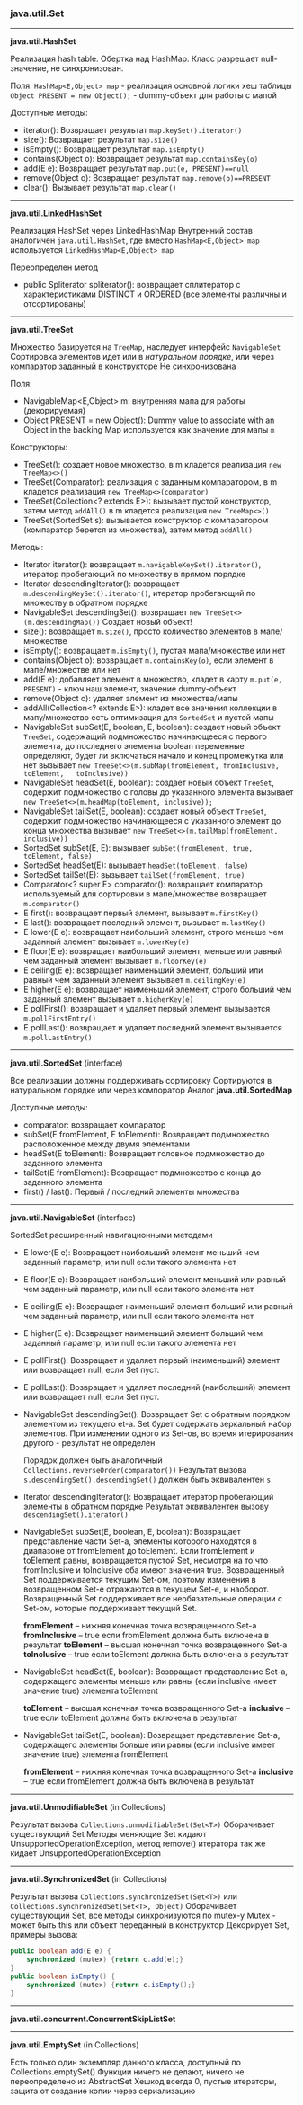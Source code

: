 ### java.util.Set

---

**java.util.HashSet**

Реализация hash table. Обертка над HashMap.
Класс разрешает null-значение, не синхронизован.

Поля:
`HashMap<E,Object> map` - реализация основной логики хеш таблицы
`Object PRESENT = new Object();` - dummy-объект для работы с мапой

Доступные методы:
* iterator():
  Возвращает результат `map.keySet().iterator()`
* size():
  Возвращает результат `map.size()`
* isEmpty():
  Возвращает результат `map.isEmpty()`
* contains(Object o):
  Возвращает результат `map.containsKey(o)`
* add(E e):
  Возвращает результат `map.put(e, PRESENT)==null`
* remove(Object o):
  Возвращает результат `map.remove(o)==PRESENT`
* clear():
  Вызывает результат `map.clear()`

---

**java.util.LinkedHashSet**

Реализация HashSet через LinkedHashMap
Внутренний состав аналогичен `java.util.HashSet`, где вместо `HashMap<E,Object> map` используется `LinkedHashMap<E,Object> map`

Переопределен метод 
* public Spliterator<E> spliterator(): возвращает сплитератор с характеристиками DISTINCT и ORDERED (все элементы различны и отсортированы)

---

**java.util.TreeSet**

Множество базируется на `TreeMap`, наследует интерфейс `NavigableSet`
Сортировка элементов идет или в _натуральном порядке_, или через компаратор заданный в конструкторе
Не синхронизована

Поля:
* NavigableMap<E,Object> m:
  внутренняя мапа для работы (декорируемая)
* Object PRESENT = new Object():
  Dummy value to associate with an Object in the backing Map
  используется как значение для мапы `m`

Конструкторы:
* TreeSet():
  создает новое множество, в m кладется реализация `new TreeMap<>()`
* TreeSet(Comparator):
  реализация с заданным компаратором, в m кладется реализация `new TreeMap<>(comparator)`
* TreeSet(Collection<? extends E>):
  вызывает пустой конструктор, затем метод `addAll()`
  в m кладется реализация `new TreeMap<>()`
* TreeSet(SortedSet<E> s):
  вызывается конструктор с компаратором (компаратор берется из множества), затем метод `addAll()`

Методы:
* Iterator<E> iterator():
  возвращает `m.navigableKeySet().iterator()`, итератор пробегающий по множеству в прямом порядке
* Iterator<E> descendingIterator():
  возвращает `m.descendingKeySet().iterator()`, итератор пробегающий по множеству в обратном порядке
* NavigableSet<E> descendingSet():
  возвращает `new TreeSet<>(m.descendingMap())`
  Создает новый объект!
* size():
  возвращает `m.size()`, просто количество элементов в мапе/множестве
* isEmpty():
  возвращает `m.isEmpty()`, пустая мапа/множестве или нет
* contains(Object o):
  возвращает `m.containsKey(o)`, если элемент в мапе/множестве или нет
* add(E e):
  добавляет элемент в множество, кладет в карту `m.put(e, PRESENT)` - ключ наш элемент, значение dummy-объект
* remove(Object o):
  удаляет элемент из множества/мапы
* addAll(Collection<? extends E>):
  кладет все значения коллекции в мапу/множество
  есть оптимизация для `SortedSet` и пустой мапы
* NavigableSet<E> subSet(E, boolean, E, boolean):
  создает новый объект `TreeSet`, содержащий подмножество начинающееся с первого элемента, до последнего элемента
  boolean переменные определяют, будет ли включаться начало и конец промежутка или нет
  вызывает `new TreeSet<>(m.subMap(fromElement, fromInclusive, toElement,   toInclusive))`
* NavigableSet<E> headSet(E, boolean):
  создает новый объект `TreeSet`, содержит подмножество с головы до указанного элемента
  вызывает `new TreeSet<>(m.headMap(toElement, inclusive));`
* NavigableSet<E> tailSet(E, boolean):
  создает новый объект `TreeSet`, содержит подмножество начинающееся с указанного элемент до конца множества
  вызывает `new TreeSet<>(m.tailMap(fromElement, inclusive))`
* SortedSet<E> subSet(E, E):
  вызывает `subSet(fromElement, true, toElement, false)`
* SortedSet<E> headSet(E):
  вызывает `headSet(toElement, false)`
* SortedSet<E> tailSet(E):
  вызывает `tailSet(fromElement, true)`
* Comparator<? super E> comparator():
  возвращает компаратор используемый для сортировки в мапе/множестве
  возвращает `m.comparator()`
* E first():
  возвращает первый элемент, вызывает `m.firstKey()`
* E last():
  возвращает последний элемент, вызывает `m.lastKey()`
* E lower(E e):
  возвращает наибольший элемент, строго меньше чем заданный элемент
  вызывает `m.lowerKey(e)`
* E floor(E e):
  возвращает наибольший элемент, меньше или равный чем заданный элемент
  вызывает `m.floorKey(e)`
* E ceiling(E e):
  возвращает наименьший элемент, больший или равный чем заданный элемент
  вызывает `m.ceilingKey(e)`
* E higher(E e):
  возвращает наименьший элемент, строго больший чем заданный элемент
  вызывает `m.higherKey(e)`
* E pollFirst():
  возвращает и удаляет первый элемент
  вызывается `m.pollFirstEntry()`
* E pollLast():
  возвращает и удаляет последний элемент
  вызывается `m.pollLastEntry()`


---

**java.util.SortedSet** (interface)

Все реализации должны поддерживать сортировку
Сортируются в натуральном порядке или через компоратор
Аналог **java.util.SortedMap**

Доступные методы:
* comparator:
  возвращает компаратор
* subSet(E fromElement, E toElement):
  Возвращает подмножество расположенное между двумя элементами
* headSet(E toElement):
  Возвращает головное подмножество до заданного элемента
* tailSet(E fromElement):
  Возвращает подмножество с конца до заданного элемента
* first() / last():
  Первый / последний элементы множества

---

**java.util.NavigableSet** (interface)

SortedSet расширенный навигационными методами
* E lower(E e):
  Возвращает наибольший элемент меньший чем заданный параметр, или null если такого элемента нет
* E floor(E e):
  Возвращает наибольший элемент меньший или равный чем заданный параметр, или null если такого элемента нет
* E ceiling(E e):
  Возвращает наименьший элемент больший или равный чем заданный параметр, или null если такого элемента нет
* E higher(E e):
  Возвращает наименьший элемент больший чем заданный параметр, или null если такого элемента нет
* E pollFirst():
  Возвращает и удаляет первый (наименьший) элемент или возвращает null, если Set пуст.
* E pollLast():
  Возвращает и удаляет последний (наибольший) элемент или возвращает null, если Set пуст.
* NavigableSet<E> descendingSet():
  Возвращает Set с обратным порядком элементом из текущего et-а.
  Set будет содержать зеркальный набор элементов. При изменении одного из Set-ов, во время итерирования другого - результат не определен

  Порядок должен быть аналогичный `Collections.reverseOrder(comparator())`
  Результат вызова `s.descendingSet().descendingSet()` должен быть эквивалентен `s`
* Iterator<E> descendingIterator():
  Возвращает итератор пробегающий элементы в обратном порядке
  Результат эквивалентен вызову `descendingSet().iterator()`
* NavigableSet<E> subSet(E, boolean, E, boolean):
  Возвращает представление части Set-а, элементы которого находятся в диапазоне от fromElement до toElement.
  Если fromElement и toElement равны, возвращается пустой Set, несмотря на то что fromInclusive и toInclusive оба имеют значения true.
  Возвращенный Set поддерживается текущим Set-ом, поэтому изменения в возвращенном Set-е отражаются в текущем Set-е, и наоборот.
  Возвращенный Set поддерживает все необязательные операции с Set-ом, которые поддерживает текущий Set.

  **fromElement** – нижняя конечная точка возвращенного Set-а
  **fromInclusive** – true если fromElement должна быть включена в результат
  **toElement** – высшая конечная точка возвращенного Set-а
  **toInclusive** – true если toElement должна быть включена в результат
* NavigableSet<E> headSet(E, boolean):
  Возвращает представление Set-а, содержащего элементы меньше или равны (если inclusive имеет значение true) элемента toElement

  **toElement** – высшая конечная точка возвращенного Set-а
  **inclusive** – true если toElement должна быть включена в результат
* NavigableSet<E> tailSet(E, boolean):
  Возвращает представление Set-а, содержащего элементы больше или равны (если inclusive имеет значение true) элемента fromElement

  **fromElement** – нижняя конечная точка возвращенного Set-а
  **inclusive** – true если fromElement должна быть включена в результат

---

**java.util.UnmodifiableSet** (in Collections)

Результат вызова `Collections.unmodifiableSet(Set<T>)`
Оборачивает существующий Set
Методы меняющие Set кидают UnsupportedOperationException, метод remove() итератора так же кидает UnsupportedOperationException

---

**java.util.SynchronizedSet** (in Collections)

Результат вызова `Collections.synchronizedSet(Set<T>)` или `Collections.synchronizedSet(Set<T>, Object)`
Оборачивает существующий Set, все методы синхронизуются по mutex-у
Mutex - может быть this или объект переданный в конструктор
Декорирует Set, примеры вызова:
```java
public boolean add(E e) {
    synchronized (mutex) {return c.add(e);}
}
public boolean isEmpty() {
    synchronized (mutex) {return c.isEmpty();}
}
```


---

**java.util.concurrent.ConcurrentSkipListSet**

---

**java.util.EmptySet** (in Collections)

Есть только один экземпляр данного класса, доступный по Collections.emptySet()
Функции ничего не делают, ничего не переопределено из AbstractSet
Хешкод всегда 0, пустые итераторы, защита от создание копии через сериализацию
